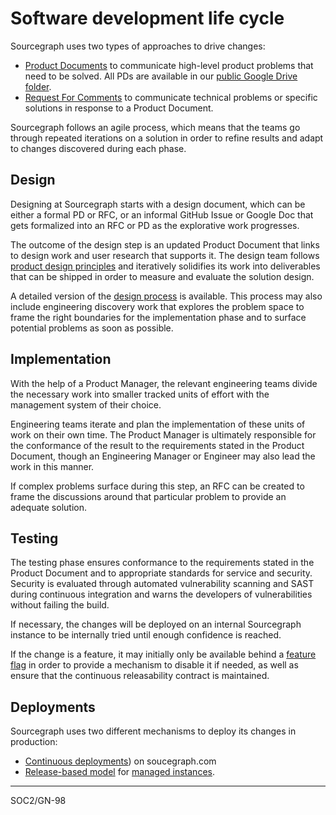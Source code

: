 # Software development life cycle

Sourcegraph uses two types of approaches to drive changes:

- [Product Documents](../product/process/product_documents.md) to communicate high-level product problems that need to be solved. All PDs are available in our [public Google Drive folder](https://drive.google.com/drive/folders/1UbuN9izpTj7ppJiduKI5tid8GEFuAiEx).
- [Request For Comments](../../../company-info-and-process/communication/rfcs/index.md) to communicate technical problems or specific solutions in response to a Product Document.

Sourcegraph follows an agile process, which means that the teams go through repeated iterations on a solution in order to refine results and adapt to changes discovered during each phase.

## Design

Designing at Sourcegraph starts with a design document, which can be either a formal PD or RFC, or an informal GitHub Issue or Google Doc that gets formalized into an RFC or PD as the explorative work progresses.

The outcome of the design step is an updated Product Document that links to design work and user research that supports it. The design team follows [product design principles](../product/design/index.md) and iteratively solidifies its work into deliverables that can be shipped in order to measure and evaluate the solution design.

A detailed version of the [design process](../product/design/design_process.md) is available. This process may also include engineering discovery work that explores the problem space to frame the right boundaries for the implementation phase and to surface potential problems as soon as possible.

## Implementation

With the help of a Product Manager, the relevant engineering teams divide the necessary work into smaller tracked units of effort with the management system of their choice.

Engineering teams iterate and plan the implementation of these units of work on their own time. The Product Manager is ultimately responsible for the conformance of the result to the requirements stated in the Product Document, though an Engineering Manager or Engineer may also lead the work in this manner.

If complex problems surface during this step, an RFC can be created to frame the discussions around that particular problem to provide an adequate solution.

## Testing

The testing phase ensures conformance to the requirements stated in the Product Document and to appropriate standards for service and security. Security is evaluated through automated vulnerability scanning and SAST during continuous integration and warns the developers of vulnerabilities without failing the build.

If necessary, the changes will be deployed on an internal Sourcegraph instance to be internally tried until enough confidence is reached.

If the change is a feature, it may initially only be available behind a [feature flag](../engineering/tools/continuous_releasability.md#a-feature-flag-is-required-for-every-new-feature) in order to provide a mechanism to disable it if needed, as well as ensure that the continuous releasability contract is maintained.

## Deployments

Sourcegraph uses two different mechanisms to deploy its changes in production:

- [Continuous deployments](../engineering/index.md#sourcegraph-deployments-and-other-developer-test-instances)) on soucegraph.com
- [Release-based model](../engineering/process/releases/index.md) for [managed instances](../engineering/cloud/delivery/managed/index.md).

---

<span class="badge badge-note">SOC2/GN-98</span>
